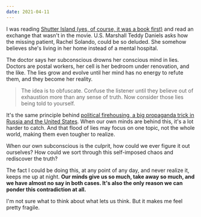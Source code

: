 ```yaml
---
date: 2021-04-11
---
```


I was reading [Shutter Island (yes, of course, it was a book first)](https://www.goodreads.com/book/show/21686.Shutter_Island) and read an exchange that wasn't in the movie. U.S. Marshall Teddy Daniels asks how the missing patient, Rachel Solando, could be so deluded. She somehow believes she's living in her home instead of a mental hospital.

The doctor says her subconscious drowns her conscious mind in lies. Doctors are postal workers, her cell is her bedroom under renovation, and the like. The lies grow and evolve until her mind has no energy to refute them, and they become her reality.

> The idea is to obfuscate. Confuse the listener until they believe out of exhaustion more than any sense of truth. Now consider those lies being told to yourself.

It's the same principle behind [political firehousing, a big propaganda trick in Russia and the United States](https://www.youtube.com/watch?v=nknYtlOvaQ0). When our own minds are behind this, it's a lot harder to catch. And that flood of lies may focus on one topic, not the whole world, making them even tougher to realize.

When our own subconscious is the culprit, how could we ever figure it out ourselves? How could we sort through this self-imposed chaos and rediscover the truth?

The fact I could be doing this, at any point of any day, and never realize it, keeps me up at night. **Our minds give us so much, take away so much, and we have almost no say in both cases. It's also the only reason we can ponder this contradiction at all.**

I'm not sure what to think about what lets us think. But it makes me feel pretty fragile.
